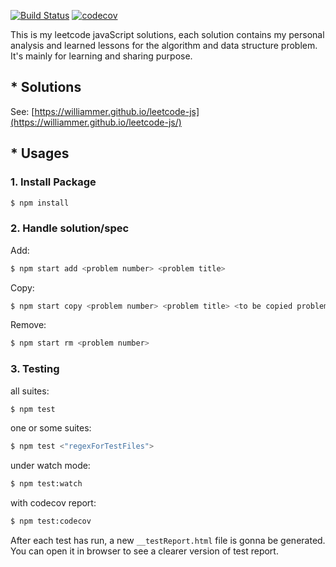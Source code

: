 [![Build Status](https://img.shields.io/travis/Williammer/leetcode-js.svg?branch=master)](https://travis-ci.org/Williammer/leetcode-js)
[![codecov](https://codecov.io/gh/Williammer/leetcode-js/branch/master/graph/badge.svg)](https://codecov.io/gh/Williammer/leetcode-js)


This is my leetcode javaScript solutions, each solution contains my personal analysis and learned lessons for the algorithm and data structure problem.
It's mainly for learning and sharing purpose.


## * Solutions
See: [https://williammer.github.io/leetcode-js](https://williammer.github.io/leetcode-js/)


## * Usages

### 1. Install Package
``` bash
$ npm install
```


### 2. Handle solution/spec
Add:
``` bash
$ npm start add <problem number> <problem title>
```
Copy:
``` bash
$ npm start copy <problem number> <problem title> <to be copied problem number>
```
Remove:
``` bash
$ npm start rm <problem number>
```


### 3. Testing
all suites:
``` bash
$ npm test
```

one or some suites:
``` bash
$ npm test <"regexForTestFiles">
```

under watch mode:
``` bash
$ npm test:watch
```

with codecov report:
``` bash
$ npm test:codecov
```

After each test has run, a new `__testReport.html` file is gonna be generated.
You can open it in browser to see a clearer version of test report.

